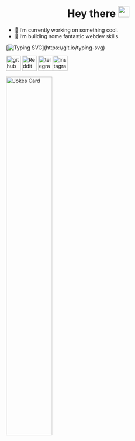 <div id="header" align="center">
  <img src="https://c.tenor.com/hDtIHRfhvBAAAAAi/ghost-pixelart.gif" width="5px" height="120px"/>
</div>

<h1 align="center">
  Hey there <img src="https://media.giphy.com/media/hvRJCLFzcasrR4ia7z/giphy.gif" height="30px"/>
</h1>


* 🔭 I’m currently working on something cool.
* 🌱 I’m building some fantastic webdev skills.



[![Typing SVG](https://readme-typing-svg.herokuapp.com?color=%2336BCF7&lines=Keep+in+touch+with+me:)](https://git.io/typing-svg)

[<img src='https://cdn-icons.flaticon.com/png/512/2515/premium/2515875.png?token=exp=1656627162~hmac=e77427f40e795f32bbf190d5ffeaf46e' alt='github' height='40'>](https://github.com/ID0NTMIND)  [<img src='https://cdn-icons.flaticon.com/png/512/2504/premium/2504934.png?token=exp=1656627472~hmac=0add950a219e5cbc5bc1ec947b84ea46' alt='Reddit' height='40'>](https://www.reddit.com/user/id0ntmind)  [<img src='https://cdn-icons-png.flaticon.com/512/2111/2111644.png' alt='telegram' height='40'>](https://t.me/id0ntmind)[<img src='https://cdn-icons.flaticon.com/png/512/3955/premium/3955024.png?token=exp=1656627632~hmac=68ccb7f4b13a2e40f0cc3609a05b6d36' alt='instagram' height='40'>](https://www.instagram.com/idntmnd/) 




<img src="https://readme-jokes.vercel.app/api" alt="Jokes Card" width=50%/>

